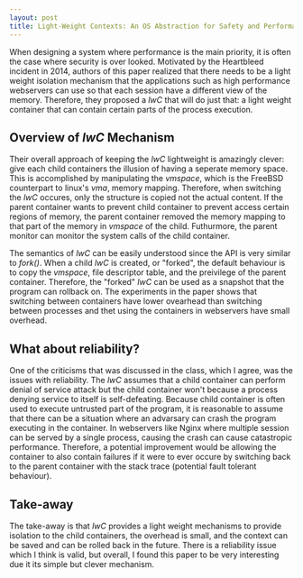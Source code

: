 ```yaml
---
layout: post
title: Light-Weight Contexts: An OS Abstraction for Safety and Performance
---
```


When designing a system where performance is the main priority, it is often the case where security is over looked.
Motivated by the Heartbleed incident in 2014, authors of this paper realized that there needs to be a light weight isolation mechanism that the applications such as high performance webservers can use so that each session have a different view of the memory.
Therefore, they proposed a *lwC* that will do just that: a light weight container that can contain certain parts of the process execution. 

## Overview of *lwC* Mechanism

Their overall approach of keeping the *lwC* lightweight is amazingly clever: give each child containers the illusion of having a seperate memory space.
This is accomplished by manipulating the *vmspace*, which is the FreeBSD counterpart to linux's *vma*, memory mapping.
Therefore, when switching the *lwC* occures, only the structure is copied not the actual content.
If the parent container wants to prevent child container to prevent access certain regions of memory, the parent container removed the memory mapping to that part of the memory in *vmspace* of the child.
Futhurmore, the parent monitor can monitor the system calls of the child container.

The semantics of *lwC* can be easily understood since the API is very similar to *fork()*.
When a child *lwC* is created, or "forked", the default behaviour is to copy the *vmspace*, file descriptor table, and the preivilege of the parent container.
Therefore, the "forked" *lwC* can be used as a snapshot that the program can rollback on.
The experiments in the paper shows that switching between containers have lower ovearhead than switching between processes and thet using the containers in webservers have small overhead.

## What about reliability?

One of the criticisms that was discussed in the class, which I agree, was the issues with reliability.
The *lwC* assumes that a child container can perform denial of service attack but the child container won't because a process denying service to itself is self-defeating.
Because child container is often used to execute untrusted part of the program, it is reasonable to assume that there can be a situation where an advarsary can crash the program executing in the container.
In webservers like Nginx where multiple session can be served by a single process, causing the crash can cause catastropic performance.
Therefore, a potential improvement would be allowing the container to also contain failures if it were to ever occure by switching back to the parent container with the stack trace (potential fault tolerant behaviour).

## Take-away
The take-away is that *lwC* provides a light weight mechanisms to provide isolation to the child containers, the overhead is small, and the context can be saved and can be rolled back in the future.
There is a reliability issue which I think is valid, but overall, I found this paper to be very interesting due it its simple but clever mechanism.
